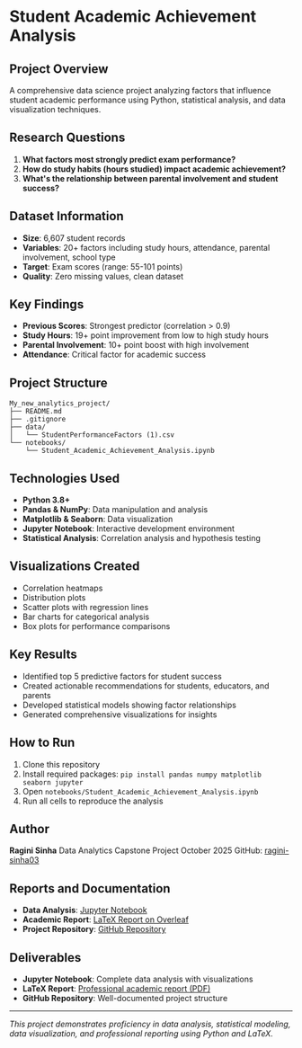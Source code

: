# Student Academic Achievement Analysis

## Project Overview
A comprehensive data science project analyzing factors that influence student academic performance using Python, statistical analysis, and data visualization techniques.

## Research Questions
1. **What factors most strongly predict exam performance?**
2. **How do study habits (hours studied) impact academic achievement?**
3. **What's the relationship between parental involvement and student success?**

## Dataset Information
- **Size**: 6,607 student records
- **Variables**: 20+ factors including study hours, attendance, parental involvement, school type
- **Target**: Exam scores (range: 55-101 points)
- **Quality**: Zero missing values, clean dataset

## Key Findings
- **Previous Scores**: Strongest predictor (correlation > 0.9)
- **Study Hours**: 19+ point improvement from low to high study hours
- **Parental Involvement**: 10+ point boost with high involvement
- **Attendance**: Critical factor for academic success

## Project Structure
```
My_new_analytics_project/
├── README.md
├── .gitignore
├── data/
│   └── StudentPerformanceFactors (1).csv
└── notebooks/
    └── Student_Academic_Achievement_Analysis.ipynb
```

## Technologies Used
- **Python 3.8+**
- **Pandas & NumPy**: Data manipulation and analysis
- **Matplotlib & Seaborn**: Data visualization
- **Jupyter Notebook**: Interactive development environment
- **Statistical Analysis**: Correlation analysis and hypothesis testing

## Visualizations Created
- Correlation heatmaps
- Distribution plots
- Scatter plots with regression lines
- Bar charts for categorical analysis
- Box plots for performance comparisons

## Key Results
- Identified top 5 predictive factors for student success
- Created actionable recommendations for students, educators, and parents
- Developed statistical models showing factor relationships
- Generated comprehensive visualizations for insights

## How to Run
1. Clone this repository
2. Install required packages: `pip install pandas numpy matplotlib seaborn jupyter`
3. Open `notebooks/Student_Academic_Achievement_Analysis.ipynb`
4. Run all cells to reproduce the analysis

## Author
**Ragini Sinha**
Data Analytics Capstone Project
October 2025
GitHub: [ragini-sinha03](https://github.com/ragini-sinha03)

## Reports and Documentation
- **Data Analysis**: [Jupyter Notebook](notebooks/Student_Academic_Achievement_Analysis.ipynb)
- **Academic Report**: [LaTeX Report on Overleaf](https://www.overleaf.com/read/hcrptthsxnsw#51b5c0)
- **Project Repository**: [GitHub Repository](https://github.com/ragini-sinha03/my_new_analytics_project)

## Deliverables
- **Jupyter Notebook**: Complete data analysis with visualizations
- **LaTeX Report**: [Professional academic report (PDF)](https://www.overleaf.com/read/hcrptthsxnsw#51b5c0)
- **GitHub Repository**: Well-documented project structure

---
*This project demonstrates proficiency in data analysis, statistical modeling, data visualization, and professional reporting using Python and LaTeX.*
